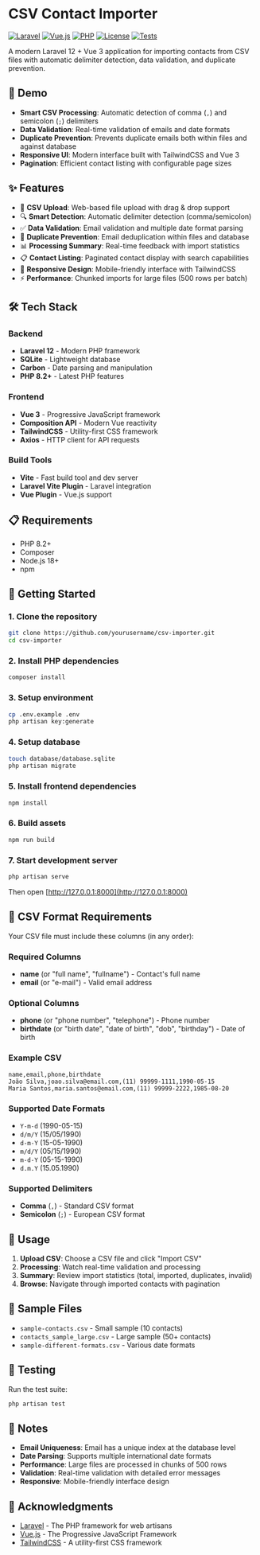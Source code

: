 # CSV Contact Importer

[![Laravel](https://img.shields.io/badge/Laravel-12-red.svg)](https://laravel.com)
[![Vue.js](https://img.shields.io/badge/Vue.js-3-green.svg)](https://vuejs.org)
[![PHP](https://img.shields.io/badge/PHP-8.2+-blue.svg)](https://php.net)
[![License](https://img.shields.io/badge/License-MIT-yellow.svg)](LICENSE)
[![Tests](https://img.shields.io/badge/Tests-Passing-brightgreen.svg)](https://github.com/yourusername/csv-importer)

A modern Laravel 12 + Vue 3 application for importing contacts from CSV files with automatic delimiter detection, data validation, and duplicate prevention.

## 🚀 Demo

- **Smart CSV Processing**: Automatic detection of comma (`,`) and semicolon (`;`) delimiters
- **Data Validation**: Real-time validation of emails and date formats
- **Duplicate Prevention**: Prevents duplicate emails both within files and against database
- **Responsive UI**: Modern interface built with TailwindCSS and Vue 3
- **Pagination**: Efficient contact listing with configurable page sizes

## ✨ Features

- 📁 **CSV Upload**: Web-based file upload with drag & drop support
- 🔍 **Smart Detection**: Automatic delimiter detection (comma/semicolon)
- ✅ **Data Validation**: Email validation and multiple date format parsing
- 🚫 **Duplicate Prevention**: Email deduplication within files and database
- 📊 **Processing Summary**: Real-time feedback with import statistics
- 📋 **Contact Listing**: Paginated contact display with search capabilities
- 📱 **Responsive Design**: Mobile-friendly interface with TailwindCSS
- ⚡ **Performance**: Chunked imports for large files (500 rows per batch)

## 🛠️ Tech Stack

### Backend
- **Laravel 12** - Modern PHP framework
- **SQLite** - Lightweight database
- **Carbon** - Date parsing and manipulation
- **PHP 8.2+** - Latest PHP features

### Frontend
- **Vue 3** - Progressive JavaScript framework
- **Composition API** - Modern Vue reactivity
- **TailwindCSS** - Utility-first CSS framework
- **Axios** - HTTP client for API requests

### Build Tools
- **Vite** - Fast build tool and dev server
- **Laravel Vite Plugin** - Laravel integration
- **Vue Plugin** - Vue.js support

## 📋 Requirements

- PHP 8.2+
- Composer
- Node.js 18+
- npm

## 🚀 Getting Started

### 1. Clone the repository
```bash
git clone https://github.com/yourusername/csv-importer.git
cd csv-importer
```

### 2. Install PHP dependencies
```bash
composer install
```

### 3. Setup environment
```bash
cp .env.example .env
php artisan key:generate
```

### 4. Setup database
```bash
touch database/database.sqlite
php artisan migrate
```

### 5. Install frontend dependencies
```bash
npm install
```

### 6. Build assets
```bash
npm run build
```

### 7. Start development server
```bash
php artisan serve
```

Then open [http://127.0.0.1:8000](http://127.0.0.1:8000)

## 📁 CSV Format Requirements

Your CSV file must include these columns (in any order):

### Required Columns
- **name** (or "full name", "fullname") - Contact's full name
- **email** (or "e-mail") - Valid email address

### Optional Columns
- **phone** (or "phone number", "telephone") - Phone number
- **birthdate** (or "birth date", "date of birth", "dob", "birthday") - Date of birth

### Example CSV
```csv
name,email,phone,birthdate
João Silva,joao.silva@email.com,(11) 99999-1111,1990-05-15
Maria Santos,maria.santos@email.com,(11) 99999-2222,1985-08-20
```

### Supported Date Formats
- `Y-m-d` (1990-05-15)
- `d/m/Y` (15/05/1990)
- `d-m-Y` (15-05-1990)
- `m/d/Y` (05/15/1990)
- `m-d-Y` (05-15-1990)
- `d.m.Y` (15.05.1990)

### Supported Delimiters
- **Comma** (`,`) - Standard CSV format
- **Semicolon** (`;`) - European CSV format

## 📖 Usage

1. **Upload CSV**: Choose a CSV file and click "Import CSV"
2. **Processing**: Watch real-time validation and processing
3. **Summary**: Review import statistics (total, imported, duplicates, invalid)
4. **Browse**: Navigate through imported contacts with pagination

## 📁 Sample Files

- `sample-contacts.csv` - Small sample (10 contacts)
- `contacts_sample_large.csv` - Large sample (50+ contacts)
- `sample-different-formats.csv` - Various date formats

## 🧪 Testing

Run the test suite:
```bash
php artisan test
```

## 📝 Notes

- **Email Uniqueness**: Email has a unique index at the database level
- **Date Parsing**: Supports multiple international date formats
- **Performance**: Large files are processed in chunks of 500 rows
- **Validation**: Real-time validation with detailed error messages
- **Responsive**: Mobile-friendly interface design


## 🙏 Acknowledgments

- [Laravel](https://laravel.com) - The PHP framework for web artisans
- [Vue.js](https://vuejs.org) - The Progressive JavaScript Framework
- [TailwindCSS](https://tailwindcss.com) - A utility-first CSS framework
